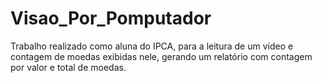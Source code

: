 # Visao_Por_Pomputador
Trabalho realizado como aluna do IPCA,  para a leitura de um vídeo e contagem de moedas exibidas nele, gerando um relatório com contagem por valor e total de moedas.
